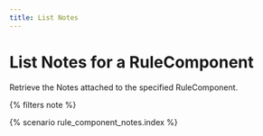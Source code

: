 ```yaml
---
title: List Notes
---
```


# List Notes for a RuleComponent

Retrieve the Notes attached to the specified RuleComponent.

{% filters note %}

{% scenario rule_component_notes.index %}
